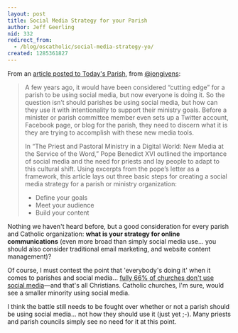 ```yaml
---
layout: post
title: Social Media Strategy for your Parish
author: Jeff Geerling
nid: 332
redirect_from:
  - /blog/oscatholic/social-media-strategy-yo/
created: 1285361827
---
```

<p>From an <a href="http://www.todaysparish.com/Parish-social-media">article posted to Today&#39;s Parish</a>, from <a href="http://twitter.com/jongivens">@jongivens</a>:</p>
<blockquote>
<p>A few years ago, it would have been considered &ldquo;cutting edge&rdquo; for a parish to be using social media, but now everyone is doing it. So the question isn&rsquo;t should parishes be using social media, but how can they use it with intentionality to support their ministry goals. Before a minister or parish committee member even sets up a Twitter account, Facebook page, or blog for the parish, they need to discern what it is they are trying to accomplish with these new media tools.</p>
<p>In &ldquo;The Priest and Pastoral Ministry in a Digital World: New Media at the Service of the Word,&rdquo; Pope Benedict XVI outlined the importance of social media and the need for priests and lay people to adapt to this cultural shift. Using excerpts from the pope&rsquo;s letter as a framework, this article lays out three basic steps for creating a social media strategy for a parish or ministry organization:</p>
<ul>
<li>Define your goals</li>
<li>Meet your audience</li>
<li>Build your content</li>
</ul>
</blockquote>
<p>Nothing we haven&#39;t heard before, but a good consideration for every parish and Catholic organization: <strong>what is your strategy for online communications</strong> (even more broad than simply social media use... you should also consider traditional email marketing, and website content management)?</p>
<p>Of course, I must contest the point that &#39;everybody&#39;s doing it&#39; when it comes to parishes and social media... <a href="http://www.opensourcecatholic.com/blog/oscatholic/study-shows-23-churches">fully 66% of churches don&#39;t use social media</a>&mdash;and that&#39;s all Christians. Catholic churches, I&#39;m sure, would see a smaller minority using social media.</p>
<p>I think the battle still needs to be fought over whether or not a parish should be using social media... not how they should use it (just yet ;-). Many priests and parish councils simply see no need for it at this point.</p>
